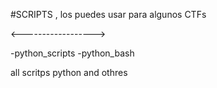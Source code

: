 #SCRIPTS , los puedes usar para algunos CTFs

<------------------>

-python_scripts
-python_bash

all scritps python and othres 
